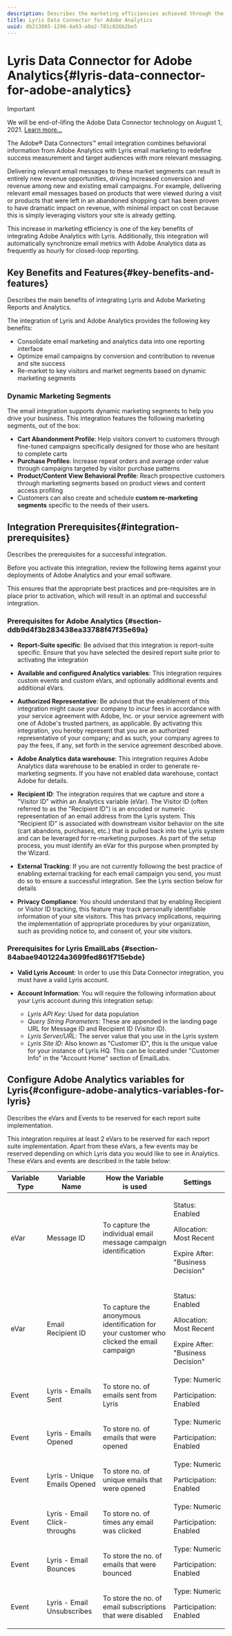 ```yaml
---
description: Describes the marketing efficiencies achieved through the integration.
title: Lyris Data Connector for Adobe Analytics
uuid: db213865-1296-4a93-a0a2-781c026b2be5
---
```


# Lyris Data Connector for Adobe Analytics{#lyris-data-connector-for-adobe-analytics}

>[!IMPORTANT]
>
>We will be end-of-lifing the Adobe Data Connector technology on August 1, 2021. [Learn more...](/help/import/data-connectors/data-connectors-eol.md)

The Adobe® Data Connectors™ email integration combines behavioral information from Adobe Analytics with Lyris email marketing to redefine success measurement and target audiences with more relevant messaging.

Delivering relevant email messages to these market segments can result in entirely new revenue opportunities, driving increased conversion and revenue among new and existing email campaigns. For example, delivering relevant email messages based on products that were viewed during a visit or products that were left in an abandoned shopping cart has been proven to have dramatic impact on revenue, with minimal impact on cost because this is simply leveraging visitors your site is already getting.

This increase in marketing efficiency is one of the key benefits of integrating Adobe Analytics with Lyris. Additionally, this integration will automatically synchronize email metrics with Adobe Analytics data as frequently as hourly for closed-loop reporting.

## Key Benefits and Features{#key-benefits-and-features}

Describes the main benefits of integrating Lyris and Adobe Marketing Reports and Analytics.

The integration of Lyris and Adobe Analytics provides the following key benefits:

* Consolidate email marketing and analytics data into one reporting interface 
* Optimize email campaigns by conversion and contribution to revenue and site success 
* Re-market to key visitors and market segments based on dynamic marketing segments

### Dynamic Marketing Segments

The email integration supports dynamic marketing segments to help you drive your business. This integration features the following marketing segments, out of the box:

* **Cart Abandonment Profile**: Help visitors convert to customers through fine-tuned campaigns specifically designed for those who are hesitant to complete carts 
* **Purchase Profiles**: Increase repeat orders and average order value through campaigns targeted by visitor purchase patterns 
* **Product/Content View Behavioral Profile**: Reach prospective customers through marketing segments based on product views and content access profiling 
* Customers can also create and schedule **custom re-marketing segments** specific to the needs of their users.

## Integration Prerequisites{#integration-prerequisites}

Describes the prerequisites for a successful integration.

Before you activate this integration, review the following items against your deployments of Adobe Analytics and your email software.

This ensures that the appropriate best practices and pre-requisites are in place prior to activation, which will result in an optimal and successful integration.

### Prerequisites for Adobe Analytics {#section-ddb9d4f3b283438ea33788f47f35e69a}

* **Report-Suite specific**: Be advised that this integration is report-suite specific. Ensure that you have selected the desired report suite prior to activating the integration 
* **Available and configured Analytics variables**: This integration requires custom events and custom eVars, and optionally additional events and additional eVars.

* **Authorized Representative**: Be advised that the enablement of this integration might cause your company to incur fees in accordance with your service agreement with Adobe, Inc. or your service agreement with one of Adobe's trusted partners, as applicable. By activating this integration, you hereby represent that you are an authorized representative of your company; and as such, your company agrees to pay the fees, if any, set forth in the service agreement described above.
* **Adobe Analytics data warehouse**: This integration requires Adobe Analytics data warehouse to be enabled in order to generate re-marketing segments. If you have not enabled data warehouse, contact Adobe for details.
* **Recipient ID**: The integration requires that we capture and store a "Visitor ID" within an Analytics variable (eVar). The Visitor ID (often referred to as the "Recipient ID") is an encoded or numeric representation of an email address from the Lyris system. This "Recipient ID" is associated with downstream visitor behavior on the site (cart abandons, purchases, etc.) that is pulled back into the Lyris system and can be leveraged for re-marketing purposes. As part of the setup process, you must identify an eVar for this purpose when prompted by the Wizard.
* **External Tracking**: If you are not currently following the best practice of enabling external tracking for each email campaign you send, you must do so to ensure a successful integration. See the Lyris section below for details 
* **Privacy Compliance**: You should understand that by enabling Recipient or Visitor ID tracking, this feature may track personally identifiable information of your site visitors. This has privacy implications, requiring the implementation of appropriate procedures by your organization, such as providing notice to, and consent of, your site visitors.

### Prerequisites for Lyris EmailLabs {#section-84abae9401224a3699fed861f715ebde}

* **Valid Lyris Account**: In order to use this Data Connector integration, you must have a valid Lyris account.
* **Account Information**: You will require the following information about your Lyris account during this integration setup:

    * *Lyris API Key*: Used for data population 
    * *Query String Parameters*: These are appended in the landing page URL for Message ID and Recipient ID (Visitor ID).
    * *Lyris Server/URL*: The server value that you use in the Lyris system 
    * *Lyris Site ID*: Also known as "Customer ID", this is the unique value for your instance of Lyris HQ. This can be located under "Customer Info" in the "Account Home" section of EmailLabs.

## Configure Adobe Analytics variables for Lyris{#configure-adobe-analytics-variables-for-lyris}

Describes the eVars and Events to be reserved for each report suite implementation.

This integration requires at least 2 eVars to be reserved for each report suite implementation. Apart from these eVars, a few events may be reserved depending on which Lyris data you would like to see in Analytics. These eVars and events are described in the table below: 

<table id="table_43E32344E9E54FED8491F28047249329"> 
 <thead> 
  <tr> 
   <th colname="col1" class="entry"> Variable Type </th> 
   <th colname="col2" class="entry"> Variable Name </th> 
   <th colname="col3" class="entry"> How the Variable is used </th> 
   <th colname="col4" class="entry"> Settings </th> 
  </tr>
 </thead>
 <tbody> 
  <tr> 
   <td colname="col1"> eVar </td> 
   <td colname="col2"> Message ID </td> 
   <td colname="col3"> To capture the individual email message campaign identification </td> 
   <td colname="col4"> <p>Status: Enabled </p> <p>Allocation: Most Recent </p> <p>Expire After: "Business Decision" </p> </td> 
  </tr> 
  <tr> 
   <td colname="col1"> eVar </td> 
   <td colname="col2"> Email Recipient ID </td> 
   <td colname="col3"> To capture the anonymous identification for your customer who clicked the email campaign </td> 
   <td colname="col4"> <p>Status: Enabled </p> <p>Allocation: Most Recent </p> <p>Expire After: "Business Decision" </p> </td> 
  </tr> 
  <tr> 
   <td colname="col1"> Event </td> 
   <td colname="col2"> Lyris - Emails Sent </td> 
   <td colname="col3"> To store no. of emails sent from Lyris </td> 
   <td colname="col4">Type: Numeric <p>Participation: Enabled </p> </td> 
  </tr> 
  <tr> 
   <td colname="col1"> Event </td> 
   <td colname="col2"> Lyris - Emails Opened </td> 
   <td colname="col3"> To store no. of emails that were opened </td> 
   <td colname="col4">Type: Numeric <p>Participation: Enabled </p> </td> 
  </tr> 
  <tr> 
   <td colname="col1"> Event </td> 
   <td colname="col2"> Lyris - Unique Emails Opened </td> 
   <td colname="col3"> To store no. of unique emails that were opened </td> 
   <td colname="col4">Type: Numeric <p>Participation: Enabled </p> </td> 
  </tr> 
  <tr> 
   <td colname="col1"> Event </td> 
   <td colname="col2"> Lyris - Email Click-throughs </td> 
   <td colname="col3"> To store no. of times any email was clicked </td> 
   <td colname="col4">Type: Numeric <p>Participation: Enabled </p> </td> 
  </tr> 
  <tr> 
   <td colname="col1"> Event </td> 
   <td colname="col2"> Lyris - Email Bounces </td> 
   <td colname="col3"> To store the no. of emails that were bounced </td> 
   <td colname="col4">Type: Numeric <p>Participation: Enabled </p> </td> 
  </tr> 
  <tr> 
   <td colname="col1"> Event </td> 
   <td colname="col2"> Lyris - Email Unsubscribes </td> 
   <td colname="col3"> To store the no. of email subscriptions that were disabled </td> 
   <td colname="col4">Type: Numeric <p>Participation: Enabled </p> </td> 
  </tr> 
 </tbody> 
</table>

